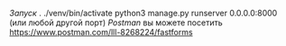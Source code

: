 *Запуск*
. ./venv/bin/activate
python3 manage.py runserver 0.0.0.0:8000 (или любой другой порт)
*Postman*
вы можете посетить https://www.postman.com/lll-8268224/fastforms
